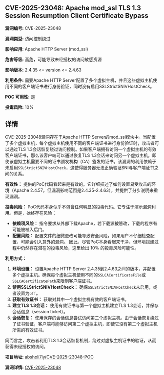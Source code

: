 ## CVE-2025-23048: Apache mod_ssl TLS 1.3 Session Resumption Client Certificate Bypass

**漏洞编号:** CVE-2025-23048

**漏洞类型:** 访问控制绕过

**影响应用:** Apache HTTP Server (mod_ssl)

**危害等级:** 高危，可能导致未经授权的访问敏感资源

**影响版本:** 2.4.35 <= version <= 2.4.63

**利用条件:** 需要Apache HTTP Server配置了多个虚拟主机，并且这些虚拟主机使用不同的客户端证书进行身份验证，同时没有启用SSLStrictSNIVHostCheck。

**POC 可用性:** 是

**投毒风险:** 10%

## 详情

CVE-2025-23048漏洞存在于Apache HTTP Server的mod_ssl模块中。当配置了多个虚拟主机，每个虚拟主机使用不同的客户端证书进行身份验证时，攻击者可以通过TLS 1.3会话恢复绕过访问控制。如果客户端拥有访问一个虚拟主机的有效客户端证书，那么该客户端可以通过恢复TLS 1.3会话来访问另一个虚拟主机，即使该虚拟主机需要不同的证书颁发机构（CA）签发的证书。该漏洞的利用依赖于未启用`SSLStrictSNIVHostCheck`，这使得服务器无法正确验证SNI与客户端证书之间的关系。

**有效性：**
提供的PoC代码看起来是有效的。它详细描述了如何设置易受攻击的环境（Apache 2.4.57，但漏洞影响范围是2.4.35-2.4.63），并提供了分步说明来重现漏洞。

**投毒风险：**
PoC代码本身似乎不包含任何明显的投毒代码。它专注于演示漏洞利用。但是，始终存在风险：
*   **依赖项风险：** 指令要求从外部下载Apache，若下载源被篡改，下载的程序有可能被植入后门。
*   **配置风险：** 配置文件的细微更改可能导致安全风险，如果用户不仔细检查配置，可能会引入意外的漏洞。
因此，尽管PoC本身看起来干净，但环境搭建过程中仍然存在潜在的投毒风险，这里给出 10% 的投毒风险可能性。

**利用方式：**
1.  **环境设置：** 设置Apache HTTP Server 2.4.35到2.4.63之间的版本，并配置多个虚拟主机。确保每个虚拟主机使用不同的`SSLCACertificateFile`或`SSLCACertificatePath`来限制客户端证书。
2.  **禁用SSLStrictSNIVHostCheck：** 确保`SSLStrictSNIVHostCheck`未启用，或者设置为`off`。
3.  **获取有效证书：** 获取对其中一个虚拟主机有效的客户端证书。
4.  **建立TLS 1.3会话：** 使用有效证书与第一个虚拟主机建立TLS 1.3会话，并保存会话信息（session ticket）。
5.  **会话恢复：** 使用保存的会话信息尝试访问第二个虚拟主机。由于会话恢复绕过了证书验证，客户端将能够访问第二个虚拟主机，即使它没有第二个虚拟主机所需的有效证书。

简而言之，攻击者利用TLS 1.3会话恢复机制，绕过对虚拟主机证书的验证，从而获得未经授权的访问。

**项目地址:** [absholi7ly/CVE-2025-23048-POC](https://github.com/absholi7ly/CVE-2025-23048-POC)

**漏洞详情:** [CVE-2025-23048](https://nvd.nist.gov/vuln/detail/CVE-2025-23048)